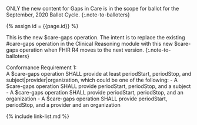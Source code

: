 
ONLY the new content for Gaps in Care is in the scope for ballot for the September, 2020 Ballot Cycle.
{:.note-to-balloters}

{% assign id = {{page.id}} %}

This is the new $care-gaps operation. The intent is to replace the existing #care-gaps operation in the Clinical Reasoning module with this new $care-gaps operation when FHIR R4 moves to the next version.
{:.note-to-balloters}

<div class="new-content" markdown="1">
Conformance Requirement 1:
<br>
A $care-gaps operation SHALL provide at least periodStart, periodStop, and subject|provider|organization, which could be one of the following:
  - A $care-gaps operation SHALL provide periodStart, periodStop, and a subject
  - A $care-gaps operation SHALL provide periodStart, periodStop, and an organization
  - A $care-gaps operation SHALL provide periodStart, periodStop, and a provider and an organization
</div>

{% include link-list.md %}
